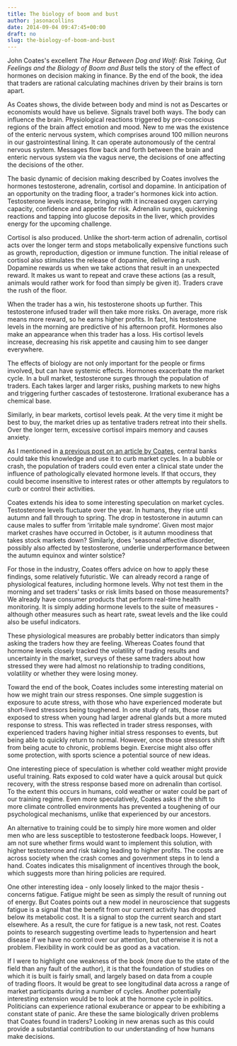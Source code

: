 ```yaml
---
title: The biology of boom and bust
author: jasonacollins
date: 2014-09-04 09:47:45+00:00
draft: no
slug: the-biology-of-boom-and-bust
---
```


John Coates's excellent *The Hour Between Dog and Wolf: Risk Taking, Gut Feelings and the Biology of Boom and Bust* tells the story of the effect of hormones on decision making in finance. By the end of the book, the idea that traders are rational calculating machines driven by their brains is torn apart.

As Coates shows, the divide between body and mind is not as Descartes or economists would have us believe. Signals travel both ways. The body can influence the brain. Physiological reactions triggered by pre-conscious regions of the brain affect emotion and mood. New to me was the existence of the enteric nervous system, which comprises around 100 million neurons in our gastrointestinal lining. It can operate autonomously of the central nervous system. Messages flow back and forth between the brain and enteric nervous system via the vagus nerve, the decisions of one affecting the decisions of the other.

The basic dynamic of decision making described by Coates involves the hormones testosterone, adrenalin, cortisol and dopamine. In anticipation of an opportunity on the trading floor, a trader's hormones kick into action. Testosterone levels increase, bringing with it increased oxygen carrying capacity, confidence and appetite for risk. Adrenalin surges, quickening reactions and tapping into glucose deposits in the liver, which provides energy for the upcoming challenge.

Cortisol is also produced. Unlike the short-term action of adrenalin, cortisol acts over the longer term and stops metabolically expensive functions such as growth, reproduction, digestion or immune function. The initial release of cortisol also stimulates the release of dopamine, delivering a rush. Dopamine rewards us when we take actions that result in an unexpected reward. It makes us want to repeat and crave these actions (as a result, animals would rather work for food than simply be given it). Traders crave the rush of the floor.

When the trader has a win, his testosterone shoots up further. This testosterone infused trader will then take more risks. On average, more risk means more reward, so he earns higher profits. In fact, his testosterone levels in the morning are predictive of his afternoon profit. Hormones also make an appearance when this trader has a loss. His cortisol levels increase, decreasing his risk appetite and causing him to see danger everywhere.

The effects of biology are not only important for the people or firms involved, but can have systemic effects. Hormones exacerbate the market cycle. In a bull market, testosterone surges through the population of traders. Each takes larger and larger risks, pushing markets to new highs and triggering further cascades of testosterone. Irrational exuberance has a chemical base.

Similarly, in bear markets, cortisol levels peak. At the very time it might be best to buy, the market dries up as tentative traders retreat into their shells. Over the longer term, excessive cortisol impairs memory and causes anxiety.

As I mentioned in [a previous post on an article by Coates](https://www.jasoncollins.blog/the-benefit-of-uncertainty/), central banks could take this knowledge and use it to curb market cycles. In a bubble or crash, the population of traders could even enter a clinical state under the influence of pathologically elevated hormone levels. If that occurs, they could become insensitive to interest rates or other attempts by regulators to curb or control their activities.

Coates extends his idea to some interesting speculation on market cycles. Testosterone levels fluctuate over the year. In humans, they rise until autumn and fall through to spring. The drop in testosterone in autumn can cause males to suffer from ‘irritable male syndrome’. Given most major market crashes have occurred in October, is it autumn moodiness that takes stock markets down? Similarly, does 'seasonal affective disorder, possibly also affected by testosterone, underlie underperformance between the autumn equinox and winter solstice?

For those in the industry, Coates offers advice on how to apply these findings, some relatively futuristic. We  can already record a range of physiological features, including hormone levels. Why not test them in the morning and set traders' tasks or risk limits based on those measurements? We already have consumer products that perform real-time health monitoring. It is simply adding hormone levels to the suite of measures - although other measures such as heart rate, sweat levels and the like could also be useful indicators.

These physiological measures are probably better indicators than simply asking the traders how they are feeling. Whereas Coates found that hormone levels closely tracked the volatility of trading results and uncertainty in the market, surveys of these same traders about how stressed they were had almost no relationship to trading conditions, volatility or whether they were losing money.

Toward the end of the book, Coates includes some interesting material on how we might train our stress responses. One simple suggestion is exposure to acute stress, with those who have experienced moderate but short-lived stressors being toughened. In one study of rats, those rats exposed to stress when young had larger adrenal glands but a more muted response to stress. This was reflected in trader stress responses, with experienced traders having higher initial stress responses to events, but being able to quickly return to normal. However, once those stressors shift from being acute to chronic, problems begin. Exercise might also offer some protection, with sports science a potential source of new ideas.

One interesting piece of speculation is whether cold weather might provide useful training. Rats exposed to cold water have a quick arousal but quick recovery, with the stress response based more on adrenalin than cortisol. To the extent this occurs in humans, cold weather or water could be part of our training regime. Even more speculatively, Coates asks if the shift to more climate controlled environments has prevented a toughening of our psychological mechanisms, unlike that experienced by our ancestors.

An alternative to training could be to simply hire more women and older men who are less susceptible to testosterone feedback loops. However, I am not sure whether firms would want to implement this solution, with higher testosterone and risk taking leading to higher profits. The costs are across society when the crash comes and government steps in to lend a hand. Coates indicates this misalignment of incentives through the book, which suggests more than hiring policies are required.

One other interesting idea - only loosely linked to the major thesis - concerns fatigue. Fatigue might be seen as simply the result of running out of energy. But Coates points out a new model in neuroscience that suggests fatigue is a signal that the benefit from our current activity has dropped below its metabolic cost. It is a signal to stop the current search and start elsewhere. As a result, the cure for fatigue is a new task, not rest. Coates points to research suggesting overtime leads to hypertension and heart disease if we have no control over our attention, but otherwise it is not a problem. Flexibility in work could be as good as a vacation.

If I were to highlight one weakness of the book (more due to the state of the field than any fault of the author), it is that the foundation of studies on which it is built is fairly small, and largely based on data from a couple of trading floors. It would be great to see longitudinal data across a range of market participants during a number of cycles. Another potentially interesting extension would be to look at the hormone cycle in politics. Politicians can experience rational exuberance or appear to be exhibiting a constant state of panic. Are these the same biologically driven problems that Coates found in traders? Looking in new arenas such as this could provide a substantial contribution to our understanding of how humans make decisions.
